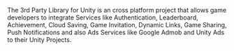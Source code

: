 The 3rd Party Library for Unity is an cross platform project that allows game developers to integrate Services like Authentication, Leaderboard, Achievement, Cloud Saving, Game Invitation, Dynamic Links, Game Sharing, Push Notifications and also Ads Services like Google Admob and Unity Ads to their Unity Projects.
